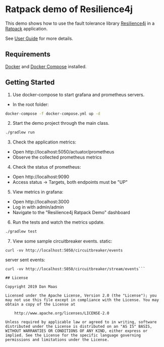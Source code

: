 # Ratpack demo of Resilience4j


This demo shows how to use the fault tolerance library [Resilience4j](https://github.com/resilience4j/resilience4j) in a [Ratpack](https://www.ratpack.io) application.

See [User Guide](https://resilience4j.readme.io/docs/getting-started-5) for more details.

## Requirements
[Docker](https://docs.docker.com/install/) and [Docker Compose](https://docs.docker.com/compose/install/) installed.

## Getting Started

1. Use docker-compose to start grafana and prometheus servers.
- In the root folder:
```bash
docker-compose -f docker-compose.yml up -d
```

2. Start the demo project through the main class.
```bash
./gradlew run
```

3. Check the application metrics:
- Open http://localhost:5050/actuator/prometheus
- Observe the collected prometheus metrics

4. Check the status of prometheus:
- Open http://localhost:9090
- Access status -> Targets, both endpoints must be "UP"

5. View metrics in grafana:
- Open http://localhost:3000
- Log in with admin/admin
- Navigate to the "Resilience4j Ratpack Demo" dashboard

6. Run the tests and watch the metrics update.
```bash
./gradlew test
```

7. View some sample circuitbreaker events.
static:
```
curl -vv http://localhost:5050/circuitbreaker/events
```
server sent events:
```
curl -vv http://localhost:5050/circuitbreaker/stream/events```

## License

Copyright 2019 Dan Maas

Licensed under the Apache License, Version 2.0 (the "License"); you may not use this file except in compliance with the License. You may obtain a copy of the License at

    http://www.apache.org/licenses/LICENSE-2.0

Unless required by applicable law or agreed to in writing, software distributed under the License is distributed on an "AS IS" BASIS, WITHOUT WARRANTIES OR CONDITIONS OF ANY KIND, either express or implied. See the License for the specific language governing permissions and limitations under the License.
